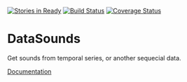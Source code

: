 [![Stories in Ready](https://badge.waffle.io/datasounds/datasounds.png)](http://waffle.io/datasounds/datasounds) [![Build Status](https://travis-ci.org/DataSounds/DataSounds.png)](https://travis-ci.org/DataSounds/DataSounds) [![Coverage Status](https://coveralls.io/repos/DataSounds/DataSounds/badge.png?branch=master)](https://coveralls.io/r/DataSounds/DataSounds?branch=master)

DataSounds
==========

Get sounds from temporal series, or another sequecial data.

[Documentation](https://datasounds.readthedocs.org/)
